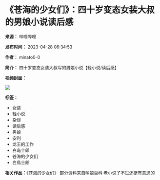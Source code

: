 # 《苍海的少女们》：四十岁变态女装大叔的男娘小说读后感

**来源：** 哔哩哔哩

**发布时间：** 2023-04-28 06:34:53

**作者：** minato0-0

**简介：** 四十岁变态女装大叔写的男娘小说【轻小说/读后感】

**视频封面：**

![](//i2.hdslb.com/bfs/archive/a7264458448468cf7963637ee17e86d7ab59750b.jpg@518w_290h_1c_!web-video-share-cover.webp)

**标签：**
* 女装
* 轻小说
* 杂谈
* 读后感
* 男娘
* 安利
* 龙王的工作
* 白鸟士郎
* 苍海的少女们
* 白鳥士郎

**相关作品：**《苍海的少女们》 部分资料来自萌娘百科 老小说了不过还挺有意思的
